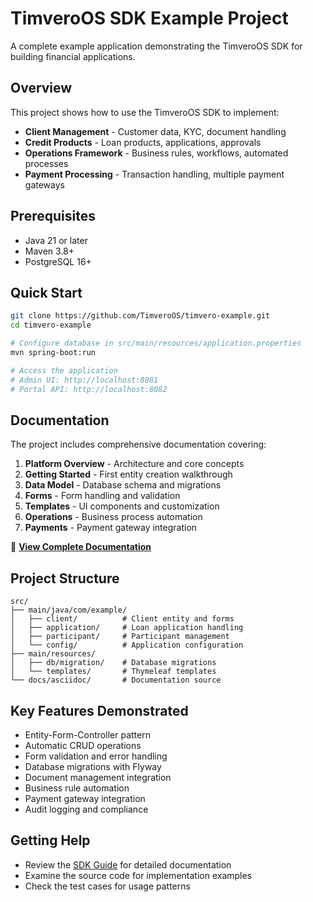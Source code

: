 # TimveroOS SDK Example Project

A complete example application demonstrating the TimveroOS SDK for building financial applications.

## Overview

This project shows how to use the TimveroOS SDK to implement:
- **Client Management** - Customer data, KYC, document handling
- **Credit Products** - Loan products, applications, approvals
- **Operations Framework** - Business rules, workflows, automated processes  
- **Payment Processing** - Transaction handling, multiple payment gateways

## Prerequisites

- Java 21 or later
- Maven 3.8+
- PostgreSQL 16+

## Quick Start

```bash
git clone https://github.com/TimveroOS/timvero-example.git
cd timvero-example

# Configure database in src/main/resources/application.properties
mvn spring-boot:run

# Access the application
# Admin UI: http://localhost:8081
# Portal API: http://localhost:8082
```

## Documentation

The project includes comprehensive documentation covering:

1. **Platform Overview** - Architecture and core concepts
2. **Getting Started** - First entity creation walkthrough
3. **Data Model** - Database schema and migrations
4. **Forms** - Form handling and validation
5. **Templates** - UI components and customization
6. **Operations** - Business process automation
7. **Payments** - Payment gateway integration

📖 **[View Complete Documentation](src/docs/asciidoc/sdk-guide.adoc)**

## Project Structure

```
src/
├── main/java/com/example/
│   ├── client/          # Client entity and forms
│   ├── application/     # Loan application handling
│   ├── participant/     # Participant management
│   └── config/          # Application configuration
├── main/resources/
│   ├── db/migration/    # Database migrations
│   └── templates/       # Thymeleaf templates
└── docs/asciidoc/       # Documentation source
```

## Key Features Demonstrated

- Entity-Form-Controller pattern
- Automatic CRUD operations
- Form validation and error handling
- Database migrations with Flyway
- Document management integration
- Business rule automation
- Payment gateway integration
- Audit logging and compliance

## Getting Help

- Review the [SDK Guide](src/docs/asciidoc/sdk-guide.adoc) for detailed documentation
- Examine the source code for implementation examples
- Check the test cases for usage patterns
